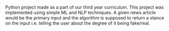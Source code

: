 Python project made as a part of our third year curriculum. 
This project was implemented using simple ML and NLP techniques.
A given news article would be the primary input and the algorithm is supposed to return a stance on the input i.e. telling the user about the degree of it being fake/real.
